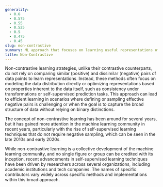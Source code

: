 ```yaml
---
generality:
  - 0.6
  - 0.575
  - 0.55
  - 0.525
  - 0.5
  - 0.475
  - 0.45
slug: non-contrastive
summary: ML approach that focuses on learning useful representations of data without explicitly contrasting positive examples against negative examples.
title: Non-Contrastive
---
```


Non-contrastive learning strategies, unlike their contrastive counterparts, do not rely on comparing similar (positive) and dissimilar (negative) pairs of data points to learn representations. Instead, these methods often focus on modeling the data distribution directly or optimizing representations based on properties inherent to the data itself, such as consistency under transformations or self-supervised prediction tasks. This approach can lead to efficient learning in scenarios where defining or sampling effective negative pairs is challenging or when the goal is to capture the broad structure of data without relying on binary distinctions.

The concept of non-contrastive learning has been around for several years, but it has gained more attention in the machine learning community in recent years, particularly with the rise of self-supervised learning techniques that do not require negative sampling, which can be seen in the late 2010s and early 2020s.

While non-contrastive learning is a collective development of the machine learning community, and no single figure or group can be credited with its inception, recent advancements in self-supervised learning techniques have been driven by researchers across several organizations, including academic institutions and tech companies. The names of specific contributors vary widely across specific methods and implementations within this broad approach.
